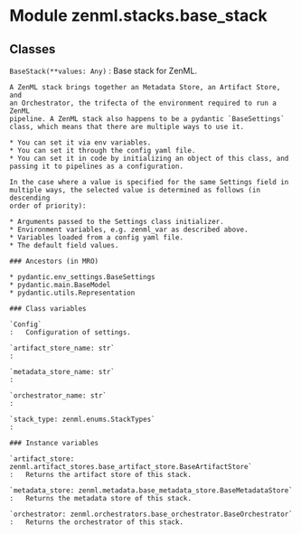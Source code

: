 Module zenml.stacks.base_stack
==============================

Classes
-------

`BaseStack(**values: Any)`
:   Base stack for ZenML.
    
    A ZenML stack brings together an Metadata Store, an Artifact Store, and
    an Orchestrator, the trifecta of the environment required to run a ZenML
    pipeline. A ZenML stack also happens to be a pydantic `BaseSettings`
    class, which means that there are multiple ways to use it.
    
    * You can set it via env variables.
    * You can set it through the config yaml file.
    * You can set it in code by initializing an object of this class, and
    passing it to pipelines as a configuration.
    
    In the case where a value is specified for the same Settings field in
    multiple ways, the selected value is determined as follows (in descending
    order of priority):
    
    * Arguments passed to the Settings class initializer.
    * Environment variables, e.g. zenml_var as described above.
    * Variables loaded from a config yaml file.
    * The default field values.

    ### Ancestors (in MRO)

    * pydantic.env_settings.BaseSettings
    * pydantic.main.BaseModel
    * pydantic.utils.Representation

    ### Class variables

    `Config`
    :   Configuration of settings.

    `artifact_store_name: str`
    :

    `metadata_store_name: str`
    :

    `orchestrator_name: str`
    :

    `stack_type: zenml.enums.StackTypes`
    :

    ### Instance variables

    `artifact_store: zenml.artifact_stores.base_artifact_store.BaseArtifactStore`
    :   Returns the artifact store of this stack.

    `metadata_store: zenml.metadata.base_metadata_store.BaseMetadataStore`
    :   Returns the metadata store of this stack.

    `orchestrator: zenml.orchestrators.base_orchestrator.BaseOrchestrator`
    :   Returns the orchestrator of this stack.
